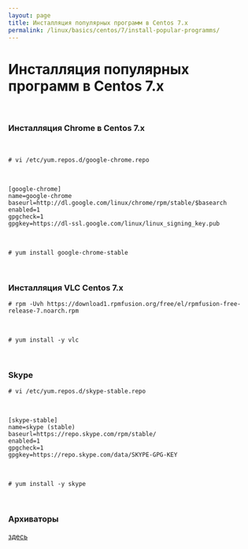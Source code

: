 ```yaml
---
layout: page
title: Инсталляция популярных программ в Centos 7.x
permalink: /linux/basics/centos/7/install-popular-programms/
---
```



# Инсталляция популярных программ в Centos 7.x

<br/>

### Инсталляция Chrome в Centos 7.x

<br/>

    # vi /etc/yum.repos.d/google-chrome.repo

<br/>

    [google-chrome]
    name=google-chrome
    baseurl=http://dl.google.com/linux/chrome/rpm/stable/$basearch
    enabled=1
    gpgcheck=1
    gpgkey=https://dl-ssl.google.com/linux/linux_signing_key.pub

<br/>

    # yum install google-chrome-stable



<br/>

### Инсталляция VLC Centos 7.x


    # rpm -Uvh https://download1.rpmfusion.org/free/el/rpmfusion-free-release-7.noarch.rpm

<br/>

    # yum install -y vlc


<br/>

### Skype

    # vi /etc/yum.repos.d/skype-stable.repo

<br/>

    [skype-stable]
    name=skype (stable)
    baseurl=https://repo.skype.com/rpm/stable/
    enabled=1
    gpgcheck=1
    gpgkey=https://repo.skype.com/data/SKYPE-GPG-KEY


<br/>

    # yum install -y skype


<br/>

### Архиваторы

<a href="/linux/basics/archives/installation/">здесь</a>
